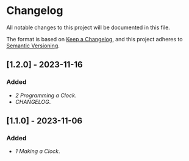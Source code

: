 # Changelog

All notable changes to this project will be documented in this file.

The format is based on [Keep a Changelog](https://keepachangelog.com/en/1.0.0/),
and this project adheres to [Semantic Versioning](https://semver.org/spec/v2.0.0.html).

## [1.2.0] - 2023-11-16

### Added

- *2 Programming a Clock*.
- *CHANGELOG*.

## [1.1.0] - 2023-11-06

### Added

- *1 Making a Clock*.
